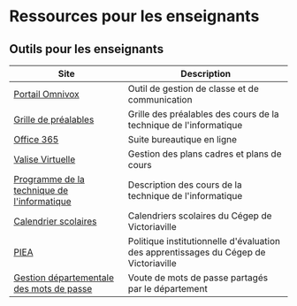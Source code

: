 # Ressources pour les enseignants


## Outils pour les enseignants

| Site                                                                                                                            | Description                                                                          |
| ------------------------------------------------------------------------------------------------------------------------------- | ------------------------------------------------------------------------------------ |
| [Portail Omnivox](https://www.cegepvicto.ca/connexion/)                                                                         | Outil de gestion de classe et de communication                                       |
| [Grille de préalables](https://informatique.apical.xyz)                                                                         | Grille des préalables des cours de la technique de l'informatique                    |
| [Office 365](https://www.office.com)                                                                                            | Suite bureautique en ligne                                                           |
| [Valise Virtuelle](http://valisevirtuelle.cegepvicto.ca)                                                                        | Gestion des plans cadres et plans de cours                                           |
| [Programme de la technique de l'informatique](https://www.cegepvicto.ca/programme/techniques-informatique/)                     | Description des cours de la technique de l'informatique                              |      |
| [Calendrier scolaires](https://www.cegepvicto.ca/eleves-actuels/services-eleve/calendriers-scolaires/)                          | Calendriers scolaires du Cégep de Victoriaville                                      |
| [PIEA](https://www.cegepvicto.ca/wp-content/uploads/2023/04/Politique-institutionnelle-devaluation-des-apprentissages-PIEA.pdf) | Politique institutionnelle d'évaluation des apprentissages du Cégep de Victoriaville |
| [Gestion départementale des mots de passe](https://mdp.profinfo.ca) | Voute de mots de passe partagés par le département |
